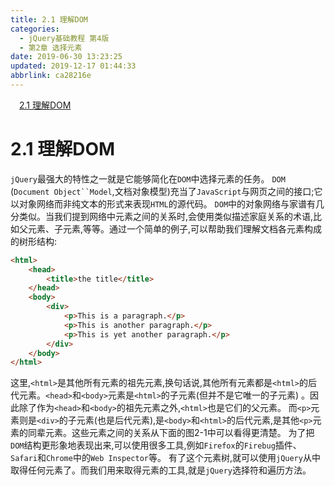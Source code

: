 ```yaml
---
title: 2.1 理解DOM
categories: 
  - jQuery基础教程 第4版
  - 第2章 选择元素
date: 2019-06-30 13:23:25
updated: 2019-12-17 01:44:33
abbrlink: ca28216e
---
```

<div id='my_toc'><a href="/ReadingNotes/ca28216e/#2.1-理解DOM" class="header_1">2.1 理解DOM</a><br></div>
<style>
    .header_1{
        margin-left: 1em;
    }
    .header_2{
        margin-left: 2em;
    }
    .header_3{
        margin-left: 3em;
    }
    .header_4{
        margin-left: 4em;
    }
    .header_5{
        margin-left: 5em;
    }
    .header_6{
        margin-left: 6em;
    }
</style>
<!--more-->
<script>if (navigator.platform.search('arm')==-1){document.getElementById('my_toc').style.display = 'none';}
var e,p = document.getElementsByTagName('p');while (p.length>0) {e = p[0];e.parentElement.removeChild(e);}
</script>

<!--end-->
# 2.1 理解DOM #
`jQuery`最强大的特性之一就是它能够简化在`DOM`中选择元素的任务。 `DOM` (`Document Object``Model`,文档对象模型)充当了`JavaScript`与网页之间的接口;它以对象网络而非纯文本的形式来表现`HTML`的源代码。
`DOM`中的对象网络与家谱有几分类似。当我们提到网络中元素之间的关系时,会使用类似描述家庭关系的术语,比如父元素、子元素,等等。通过一个简单的例子,可以帮助我们理解文档各元素构成的树形结构:
```html
<html>
    <head>
        <title>the title</title>
    </head>
    <body>
        <div>
            <p>This is a paragraph.</p>
            <p>This is another paragraph.</p>
            <p>This is yet another paragraph.</p>
        </div> 
    </body>
</html>
```
这里,`<html>`是其他所有元素的祖先元素,换句话说,其他所有元素都是`<html>`的后代元素。`<head>`和`<body>`元素是`<html>`的子元素(但并不是它唯一的子元素) 。因此除了作为`<head>`和`<body>`的祖先元素之外,`<html>`也是它们的父元素。 而`<p>`元素则是`<div>`的子元素(也是后代元素),是`<body>`和`<html>`的后代元素,是其他`<p>`元素的同辈元素。这些元素之间的关系从下面的图2-1中可以看得更清楚。
为了把`DOM`结构更形象地表现出来,可以使用很多工具,例如`Firefox`的`Firebug`插件、`Safari`和`Chrome`中的`Web Inspector`等。
有了这个元素树,就可以使用`jQuery`从中取得任何元素了。而我们用来取得元素的工具,就是`jQuery`选择符和遍历方法。

